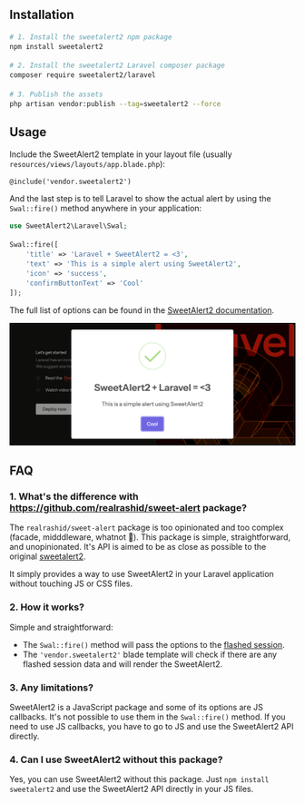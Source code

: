 ## Installation

```sh
# 1. Install the sweetalert2 npm package
npm install sweetalert2

# 2. Install the sweetalert2 Laravel composer package
composer require sweetalert2/laravel

# 3. Publish the assets
php artisan vendor:publish --tag=sweetalert2 --force
```

## Usage

Include the SweetAlert2 template in your layout file (usually `resources/views/layouts/app.blade.php`):

```blade
@include('vendor.sweetalert2')
```

And the last step is to tell Laravel to show the actual alert by using the `Swal::fire()` method anywhere in your application:

```php
use SweetAlert2\Laravel\Swal;

Swal::fire([
    'title' => 'Laravel + SweetAlert2 = <3',
    'text' => 'This is a simple alert using SweetAlert2',
    'icon' => 'success',
    'confirmButtonText' => 'Cool'
]);
```

The full list of options can be found in the [SweetAlert2 documentation](https://sweetalert2.github.io/#configuration).

![SweetAlert2 Laravel](sweetalert2-laravel.png)

## FAQ

### 1. What's the difference with https://github.com/realrashid/sweet-alert package?

The `realrashid/sweet-alert` package is too opinionated and too complex (facade, midddleware, whatnot 🤯). This package is simple, straightforward, and unopinionated. It's API is aimed to be as close as possible to the original [sweetalert2](https://sweetalert2.github.io/#configuration).

It simply provides a way to use SweetAlert2 in your Laravel application without touching JS or CSS files.

### 2. How it works?

Simple and straightforward:

- The `Swal::fire()` method will pass the options to the [flashed session](https://laravel.com/docs/12.x/session#flash-data).
- The `'vendor.sweetalert2'` blade template will check if there are any flashed session data and will render the SweetAlert2.

### 3. Any limitations?

SweetAlert2 is a JavaScript package and some of its options are JS callbacks. It's not possible to use them in the `Swal::fire()` method.
If you need to use JS callbacks, you have to go to JS and use the SweetAlert2 API directly.

### 4. Can I use SweetAlert2 without this package?

Yes, you can use SweetAlert2 without this package. Just `npm install sweetalert2` and use the SweetAlert2 API directly in your JS files.
